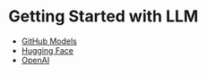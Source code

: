 # Getting Started with LLM

-   [GitHub Models](github-models.md)
-   [Hugging Face](hugging-face.md)
-   [OpenAI](openai.md)
